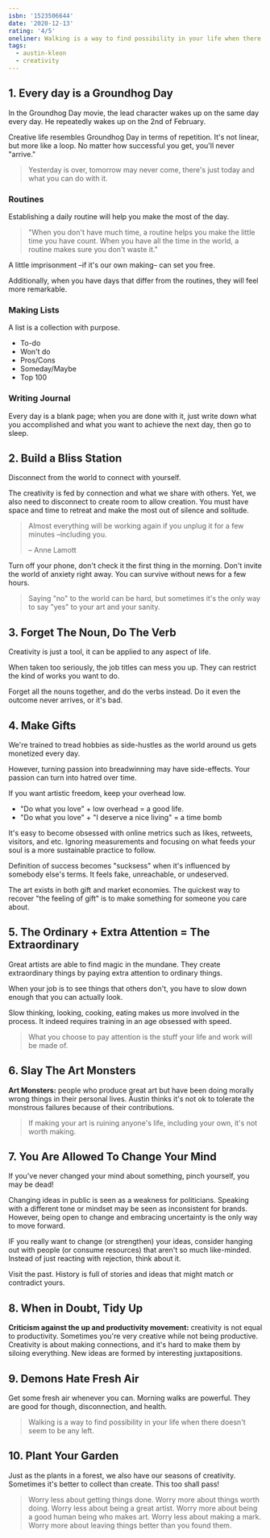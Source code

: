 ```yaml
---
isbn: '1523506644'
date: '2020-12-13'
rating: '4/5'
oneliner: Walking is a way to find possibility in your life when there doesn't seem to be any left.
tags:
  - austin-kleon
  - creativity
---
```


## 1. Every day is a Groundhog Day

In the Groundhog Day movie, the lead character wakes up on the same day every day. He repeatedly wakes up on the 2nd of February.

Creative life resembles Groundhog Day in terms of repetition. It's not linear, but more like a loop. No matter how successful you get, you'll never "arrive."

> Yesterday is over, tomorrow may never come, there's just today and what you can do with it.

### Routines

Establishing a daily routine will help you make the most of the day.

> "When you don't have much time, a routine helps you make the little time you have count. When you have all the time in the world, a routine makes sure you don't waste it."

A little imprisonment –if it's our own making– can set you free.

Additionally, when you have days that differ from the routines, they will feel more remarkable.

### Making Lists

A list is a collection with purpose.

- To-do
- Won't do
- Pros/Cons
- Someday/Maybe
- Top 100

### Writing Journal

Every day is a blank page; when you are done with it, just write down what you accomplished and what you want to achieve the next day, then go to sleep.

## 2. Build a Bliss Station

Disconnect from the world to connect with yourself.

The creativity is fed by connection and what we share with others. Yet, we also need to disconnect to create room to allow creation. You must have space and time to retreat and make the most out of silence and solitude.

> Almost everything will be working again if you unplug it for a few minutes –including you.
>
> – Anne Lamott

Turn off your phone, don't check it the first thing in the morning. Don't invite the world of anxiety right away. You can survive without news for a few hours.

> Saying "no" to the world can be hard, but sometimes it's the only way to say "yes" to your art and your sanity.

## 3. Forget The Noun, Do The Verb

Creativity is just a tool, it can be applied to any aspect of life.

When taken too seriously, the job titles can mess you up. They can restrict the kind of works you want to do.

Forget all the nouns together, and do the verbs instead. Do it even the outcome never arrives, or it's bad.

## 4. Make Gifts

We're trained to tread hobbies as side-hustles as the world around us gets monetized every day.

However, turning passion into breadwinning may have side-effects. Your passion can turn into hatred over time.

If you want artistic freedom, keep your overhead low.

- "Do what you love" + low overhead = a good life.
- "Do what you love" + "I deserve a nice living" = a time bomb

It's easy to become obsessed with online metrics such as likes, retweets, visitors, and etc. Ignoring measurements and focusing on what feeds your soul is a more sustainable practice to follow.

Definition of success becomes "sucksess" when it's influenced by somebody else's terms. It feels fake, unreachable, or undeserved.

The art exists in both gift and market economies. The quickest way to recover "the feeling of gift" is to make something for someone you care about.

## 5. The Ordinary + Extra Attention = The Extraordinary

Great artists are able to find magic in the mundane. They create extraordinary things by paying extra attention to ordinary things.

When your job is to see things that others don't, you have to slow down enough that you can actually look.

Slow thinking, looking, cooking, eating makes us more involved in the process. It indeed requires training in an age obsessed with speed.

> What you choose to pay attention is the stuff your life and work will be made of.

## 6. Slay The Art Monsters

**Art Monsters:** people who produce great art but have been doing morally wrong things in their personal lives. Austin thinks it's not ok to tolerate the monstrous failures because of their contributions.

> If making your art is ruining anyone's life, including your own, it's not worth making.

## 7. You Are Allowed To Change Your Mind

If you've never changed your mind about something, pinch yourself, you may be dead!

Changing ideas in public is seen as a weakness for politicians. Speaking with a different tone or mindset may be seen as inconsistent for brands. However, being open to change and embracing uncertainty is the only way to move forward.

IF you really want to change (or strengthen) your ideas, consider hanging out with people (or consume resources) that aren't so much like-minded. Instead of just reacting with rejection, think about it.

Visit the past. History is full of stories and ideas that might match or contradict yours.

## 8. When in Doubt, Tidy Up

**Criticism against the up and productivity movement:** creativity is not equal to productivity. Sometimes you're very creative while not being productive. Creativity is about making connections, and it's hard to make them by siloing everything. New ideas are formed by interesting juxtapositions.

## 9. Demons Hate Fresh Air

Get some fresh air whenever you can. Morning walks are powerful. They are good for though, disconnection, and health.

> Walking is a way to find possibility in your life when there doesn't seem to be any left.

## 10. Plant Your Garden

Just as the plants in a forest, we also have our seasons of creativity. Sometimes it's better to collect than create. This too shall pass!

> Worry less about getting things done. Worry more about things worth doing. Worry less about being a great artist. Worry more about being a good human being who makes art. Worry less about making a mark. Worry more about leaving things better than you found them.
